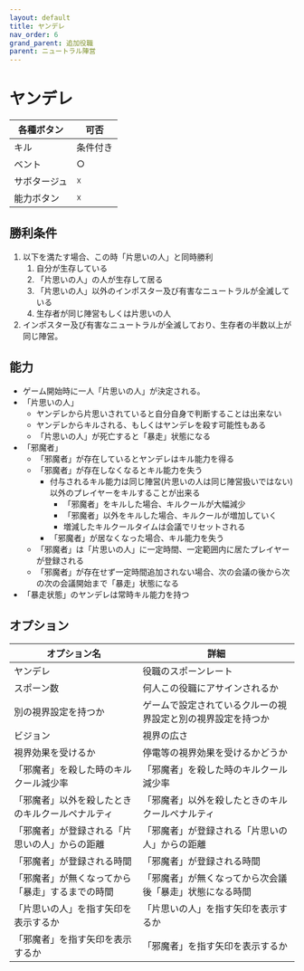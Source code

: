 ```yaml
---
layout: default
title: ヤンデレ
nav_order: 6
grand_parent: 追加役職
parent: ニュートラル陣営
---
```


# ヤンデレ

|  各種ボタン |  可否  |
| ---- | ---- |
|  キル  | 条件付き |
|  ベント  | ○ |
|  サボタージュ  | ☓ |
|  能力ボタン  | ☓ |

## 勝利条件
1. 以下を満たす場合、この時「片思いの人」と同時勝利
   1. 自分が生存している
   2. 「片思いの人」の人が生存して居る
   3. 「片思いの人」以外のインポスター及び有害なニュートラルが全滅している
   4. 生存者が同じ陣営もしくは片思いの人
2. インポスター及び有害なニュートラルが全滅しており、生存者の半数以上が同じ陣営。

## 能力

- ゲーム開始時に一人「片思いの人」が決定される。
- 「片思いの人」
  - ヤンデレから片思いされていると自分自身で判断することは出来ない
  - ヤンデレからキルされる、もしくはヤンデレを殺す可能性もある
  - 「片思いの人」が死亡すると「暴走」状態になる
- 「邪魔者」
  - 「邪魔者」が存在しているとヤンデレはキル能力を得る
  - 「邪魔者」が存在しなくなるとキル能力を失う
    - 付与されるキル能力は同じ陣営(片思いの人は同じ陣営扱いではない)以外のプレイヤーをキルすることが出来る
      - 「邪魔者」をキルした場合、キルクールが大幅減少
      - 「邪魔者」以外をキルした場合、キルクールが増加していく
      - 増減したキルクールタイムは会議でリセットされる
    - 「邪魔者」が居なくなった場合、キル能力を失う
  - 「邪魔者」は「片思いの人」に一定時間、一定範囲内に居たプレイヤーが登録される
  - 「邪魔者」が存在せず一定時間追加されない場合、次の会議の後から次の次の会議開始まで「暴走」状態になる
- 「暴走状態」のヤンデレは常時キル能力を持つ


## オプション

|  オプション名 |  詳細  |
| ---- | ---- |
|  ヤンデレ  | 役職のスポーンレート |
|  スポーン数  | 何人この役職にアサインされるか |
|  別の視界設定を持つか  |  ゲームで設定されているクルーの視界設定と別の視界設定を持つか  |
|  ビジョン  |  視界の広さ  |
|  視界効果を受けるか  |  停電等の視界効果を受けるかどうか  |
|  「邪魔者」を殺した時のキルクール減少率  | 「邪魔者」を殺した時のキルクール減少率 |
|  「邪魔者」以外を殺したときのキルクールペナルティ  |  「邪魔者」以外を殺したときのキルクールペナルティ  |
|  「邪魔者」が登録される「片思いの人」からの距離  |  「邪魔者」が登録される「片思いの人」からの距離  |
|  「邪魔者」が登録される時間  |  「邪魔者」が登録される時間  |
|  「邪魔者」が無くなってから「暴走」するまでの時間  |  「邪魔者」が無くなってから次会議後「暴走」状態になる時間  |
|  「片思いの人」を指す矢印を表示するか  |  「片思いの人」を指す矢印を表示するか  |
|  「邪魔者」を指す矢印を表示するか  |  「邪魔者」を指す矢印を表示するか  |